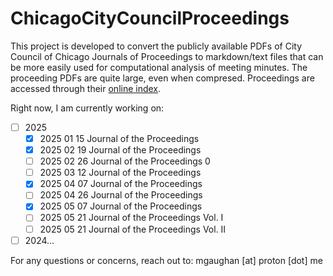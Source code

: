 # ChicagoCityCouncilProceedings

This project is developed to convert the publicly available PDFs of City Council of Chicago Journals of Proceedings to markdown/text files that can be more easily used for computational analysis of meeting minutes. The proceeding PDFs are quite large, even when compresed. Proceedings are accessed through their [online index](https://www.chicityclerk.com/legislation-records/journals-and-reports/journals-proceedings).   

Right now, I am currently working on: 
- [ ] 2025
	- [x] 2025 01 15 Journal of the Proceedings
	- [x] 2025 02 19 Journal of the Proceedings
	- [ ] 2025 02 26 Journal of the Proceedings 0
	- [ ] 2025 03 12 Journal of the Proceedings 
	- [x] 2025 04 07 Journal of the Proceedings
	- [ ] 2025 04 26 Journal of the Proceedings
	- [x] 2025 05 07 Journal of the Proceedings
	- [ ] 2025 05 21 Journal of the Proceedings Vol. I
	- [ ] 2025 05 21 Journal of the Proceedings Vol. II
- [ ] 2024...

For any questions or concerns, reach out to: 
mgaughan [at] proton [dot] me 

